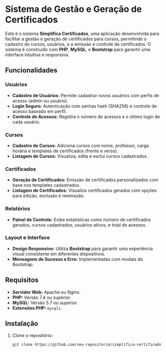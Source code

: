 # Sistema de Gestão e Geração de Certificados

Este é o sistema **Simplifica Certificados**, uma aplicação desenvolvida para facilitar a gestão e geração de certificados para cursos, permitindo o cadastro de cursos, usuários, e a emissão e controle de certificados. O sistema é construído com **PHP**, **MySQL**, e **Bootstrap** para garantir uma interface intuitiva e responsiva.

## Funcionalidades

### Usuários
- **Cadastro de Usuários:** Permite cadastrar novos usuários com perfis de acesso (admin ou usuário).
- **Login Seguro:** Autenticação com senhas hash (SHA256) e controle de acesso baseado em perfil.
- **Controle de Acessos:** Registra o número de acessos e o último login de cada usuário.

### Cursos
- **Cadastro de Cursos:** Adiciona cursos com nome, professor, carga horária e templates de certificados (frente e verso).
- **Listagem de Cursos:** Visualiza, edita e exclui cursos cadastrados.

### Certificados
- **Geração de Certificados:** Emissão de certificados personalizados com base nos templates cadastrados.
- **Listagem de Certificados:** Visualiza certificados gerados com opções para edição, exclusão e reemissão.

### Relatórios
- **Painel de Controle:** Exibe estatísticas como número de certificados gerados, cursos cadastrados, usuários ativos, e total de acessos.

### Layout e Interface
- **Design Responsivo:** Utiliza **Bootstrap** para garantir uma experiência visual consistente em diferentes dispositivos.
- **Mensagens de Sucesso e Erro:** Implementadas com modais do Bootstrap.

## Requisitos

- **Servidor Web:** Apache ou Nginx.
- **PHP:** Versão 7.4 ou superior.
- **MySQL:** Versão 5.7 ou superior.
- **Extensões PHP:** `mysqli`.

## Instalação

1. Clone o repositório:
   ```bash
   git clone https://github.com/seu-repositorio/simplifica-certificados.git
